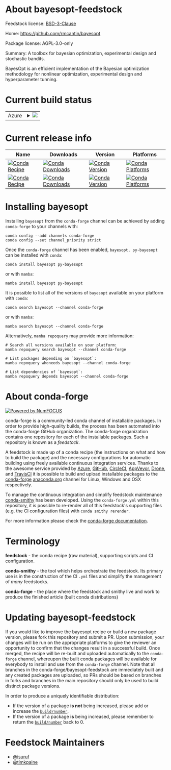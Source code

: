 About bayesopt-feedstock
========================

Feedstock license: [BSD-3-Clause](https://github.com/conda-forge/bayesopt-feedstock/blob/main/LICENSE.txt)

Home: https://github.com/rmcantin/bayesopt

Package license: AGPL-3.0-only

Summary: A toolbox for bayesian optimization, experimental design and stochastic bandits.

BayesOpt is an efficient implementation of the Bayesian optimization
methodology for nonlinear optimization, experimental design and
hyperparameter tunning.


Current build status
====================


<table>
    
  <tr>
    <td>Azure</td>
    <td>
      <details>
        <summary>
          <a href="https://dev.azure.com/conda-forge/feedstock-builds/_build/latest?definitionId=21577&branchName=main">
            <img src="https://dev.azure.com/conda-forge/feedstock-builds/_apis/build/status/bayesopt-feedstock?branchName=main">
          </a>
        </summary>
        <table>
          <thead><tr><th>Variant</th><th>Status</th></tr></thead>
          <tbody><tr>
              <td>linux_64_python3.10.____cpython</td>
              <td>
                <a href="https://dev.azure.com/conda-forge/feedstock-builds/_build/latest?definitionId=21577&branchName=main">
                  <img src="https://dev.azure.com/conda-forge/feedstock-builds/_apis/build/status/bayesopt-feedstock?branchName=main&jobName=linux&configuration=linux%20linux_64_python3.10.____cpython" alt="variant">
                </a>
              </td>
            </tr><tr>
              <td>linux_64_python3.11.____cpython</td>
              <td>
                <a href="https://dev.azure.com/conda-forge/feedstock-builds/_build/latest?definitionId=21577&branchName=main">
                  <img src="https://dev.azure.com/conda-forge/feedstock-builds/_apis/build/status/bayesopt-feedstock?branchName=main&jobName=linux&configuration=linux%20linux_64_python3.11.____cpython" alt="variant">
                </a>
              </td>
            </tr><tr>
              <td>linux_64_python3.12.____cpython</td>
              <td>
                <a href="https://dev.azure.com/conda-forge/feedstock-builds/_build/latest?definitionId=21577&branchName=main">
                  <img src="https://dev.azure.com/conda-forge/feedstock-builds/_apis/build/status/bayesopt-feedstock?branchName=main&jobName=linux&configuration=linux%20linux_64_python3.12.____cpython" alt="variant">
                </a>
              </td>
            </tr><tr>
              <td>linux_64_python3.9.____cpython</td>
              <td>
                <a href="https://dev.azure.com/conda-forge/feedstock-builds/_build/latest?definitionId=21577&branchName=main">
                  <img src="https://dev.azure.com/conda-forge/feedstock-builds/_apis/build/status/bayesopt-feedstock?branchName=main&jobName=linux&configuration=linux%20linux_64_python3.9.____cpython" alt="variant">
                </a>
              </td>
            </tr>
          </tbody>
        </table>
      </details>
    </td>
  </tr>
</table>

Current release info
====================

| Name | Downloads | Version | Platforms |
| --- | --- | --- | --- |
| [![Conda Recipe](https://img.shields.io/badge/recipe-bayesopt-green.svg)](https://anaconda.org/conda-forge/bayesopt) | [![Conda Downloads](https://img.shields.io/conda/dn/conda-forge/bayesopt.svg)](https://anaconda.org/conda-forge/bayesopt) | [![Conda Version](https://img.shields.io/conda/vn/conda-forge/bayesopt.svg)](https://anaconda.org/conda-forge/bayesopt) | [![Conda Platforms](https://img.shields.io/conda/pn/conda-forge/bayesopt.svg)](https://anaconda.org/conda-forge/bayesopt) |
| [![Conda Recipe](https://img.shields.io/badge/recipe-py--bayesopt-green.svg)](https://anaconda.org/conda-forge/py-bayesopt) | [![Conda Downloads](https://img.shields.io/conda/dn/conda-forge/py-bayesopt.svg)](https://anaconda.org/conda-forge/py-bayesopt) | [![Conda Version](https://img.shields.io/conda/vn/conda-forge/py-bayesopt.svg)](https://anaconda.org/conda-forge/py-bayesopt) | [![Conda Platforms](https://img.shields.io/conda/pn/conda-forge/py-bayesopt.svg)](https://anaconda.org/conda-forge/py-bayesopt) |

Installing bayesopt
===================

Installing `bayesopt` from the `conda-forge` channel can be achieved by adding `conda-forge` to your channels with:

```
conda config --add channels conda-forge
conda config --set channel_priority strict
```

Once the `conda-forge` channel has been enabled, `bayesopt, py-bayesopt` can be installed with `conda`:

```
conda install bayesopt py-bayesopt
```

or with `mamba`:

```
mamba install bayesopt py-bayesopt
```

It is possible to list all of the versions of `bayesopt` available on your platform with `conda`:

```
conda search bayesopt --channel conda-forge
```

or with `mamba`:

```
mamba search bayesopt --channel conda-forge
```

Alternatively, `mamba repoquery` may provide more information:

```
# Search all versions available on your platform:
mamba repoquery search bayesopt --channel conda-forge

# List packages depending on `bayesopt`:
mamba repoquery whoneeds bayesopt --channel conda-forge

# List dependencies of `bayesopt`:
mamba repoquery depends bayesopt --channel conda-forge
```


About conda-forge
=================

[![Powered by
NumFOCUS](https://img.shields.io/badge/powered%20by-NumFOCUS-orange.svg?style=flat&colorA=E1523D&colorB=007D8A)](https://numfocus.org)

conda-forge is a community-led conda channel of installable packages.
In order to provide high-quality builds, the process has been automated into the
conda-forge GitHub organization. The conda-forge organization contains one repository
for each of the installable packages. Such a repository is known as a *feedstock*.

A feedstock is made up of a conda recipe (the instructions on what and how to build
the package) and the necessary configurations for automatic building using freely
available continuous integration services. Thanks to the awesome service provided by
[Azure](https://azure.microsoft.com/en-us/services/devops/), [GitHub](https://github.com/),
[CircleCI](https://circleci.com/), [AppVeyor](https://www.appveyor.com/),
[Drone](https://cloud.drone.io/welcome), and [TravisCI](https://travis-ci.com/)
it is possible to build and upload installable packages to the
[conda-forge](https://anaconda.org/conda-forge) [anaconda.org](https://anaconda.org/)
channel for Linux, Windows and OSX respectively.

To manage the continuous integration and simplify feedstock maintenance
[conda-smithy](https://github.com/conda-forge/conda-smithy) has been developed.
Using the ``conda-forge.yml`` within this repository, it is possible to re-render all of
this feedstock's supporting files (e.g. the CI configuration files) with ``conda smithy rerender``.

For more information please check the [conda-forge documentation](https://conda-forge.org/docs/).

Terminology
===========

**feedstock** - the conda recipe (raw material), supporting scripts and CI configuration.

**conda-smithy** - the tool which helps orchestrate the feedstock.
                   Its primary use is in the construction of the CI ``.yml`` files
                   and simplify the management of *many* feedstocks.

**conda-forge** - the place where the feedstock and smithy live and work to
                  produce the finished article (built conda distributions)


Updating bayesopt-feedstock
===========================

If you would like to improve the bayesopt recipe or build a new
package version, please fork this repository and submit a PR. Upon submission,
your changes will be run on the appropriate platforms to give the reviewer an
opportunity to confirm that the changes result in a successful build. Once
merged, the recipe will be re-built and uploaded automatically to the
`conda-forge` channel, whereupon the built conda packages will be available for
everybody to install and use from the `conda-forge` channel.
Note that all branches in the conda-forge/bayesopt-feedstock are
immediately built and any created packages are uploaded, so PRs should be based
on branches in forks and branches in the main repository should only be used to
build distinct package versions.

In order to produce a uniquely identifiable distribution:
 * If the version of a package **is not** being increased, please add or increase
   the [``build/number``](https://docs.conda.io/projects/conda-build/en/latest/resources/define-metadata.html#build-number-and-string).
 * If the version of a package **is** being increased, please remember to return
   the [``build/number``](https://docs.conda.io/projects/conda-build/en/latest/resources/define-metadata.html#build-number-and-string)
   back to 0.

Feedstock Maintainers
=====================

* [@isuruf](https://github.com/isuruf/)
* [@timkpaine](https://github.com/timkpaine/)

